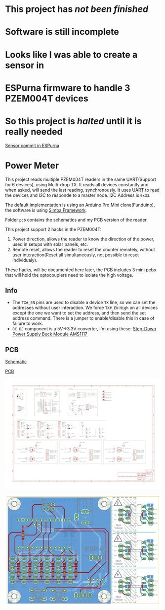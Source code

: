 
# This project has _not been finished_
# Software is still incomplete
# Looks like I was able to create a sensor in
# ESPurna firmware to handle 3 PZEM004T devices
# So this project is _halted_ until it is really needed

[Sensor commit in ESPurna](https://github.com/0x3333/espurna/commit/9d440fd216d5b156dd9e168d6f8793874f21e5dd)

# Power Meter

This project reads multiple PZEM004T readers in the same UART(Support for 6 devices), using Multi-drop TX. It reads all devices constantly and when asked, will send the last reading, synchronously. It uses UART to read the devices and I2C to responde to a master node. I2C Address is `0x33`.

The default implementation is using an Arduino Pro Mini clone(Funduino), the software is using [Simba Framework](https://github.com/eerimoq/simba/).

Folder `pcb` contains the schematics and my PCB version of the reader.

This project support 2 hacks in the PZEM004T:

1. Power direction, allows the reader to know the direction of the power, used in setups with solar panels, etc.
2. Remote reset, allows the reader to reset the counter remotely, without user interaction(Reset all simultaneously, not possible to reset individualy).

These hacks, will be documented here later, the PCB includes 3 mini pcbs that will hold the optocouplers need to isolate the high voltage.

## Info

* The `TX#_EN` pins are used to disable a device `TX` line, so we can set the addresses without user interaction. We force `TX#_EN` `High` on all devices except the one we want to set the address, and then send the set address command. There is a jumper to enable/disable this in case of failure to work.
* `DC_DC` component is a 5V->3.3V converter, I'm using these: [Step-Down Power Supply Buck Module AMS1117](https://www.aliexpress.com/item/10Pcs-5V-To-3-3V-DC-DC-Step-Down-Power-Supply-Buck-Module-AMS1117-800MA/32838774398.html)

## PCB

[Schematic](https://github.com/0x3333/powermeter/raw/master/pcb/schematic.pdf)

[PCB](https://github.com/0x3333/powermeter/raw/master/pcb/pcb.pdf)

![Schematic](https://raw.githubusercontent.com/0x3333/powermeter/master/github/schematic.png)

![PCB](https://raw.githubusercontent.com/0x3333/powermeter/master/github/pcb.png)
